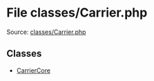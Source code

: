 File classes/Carrier.php
=========

Source: [classes/Carrier.php](https://github.com/PrestaShop/PrestaShop/blob/1.6.0.2/classes/Carrier.php)


Classes
-------

* [CarrierCore](class.CarrierCore.md)

